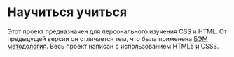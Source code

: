 # Научиться учиться
Этот проект предназначен для персонального изучения CSS и HTML.
От предыдущей версии он отличается тем, что была применена [БЭМ методология](https://ru.bem.info/).
Весь проект написан с использованием HTML5 и CSS3.
